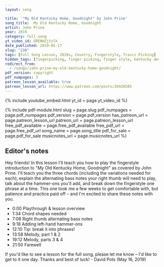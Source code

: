 ```yaml
---
layout: song

title: '"My Old Kentucky Home, Goodnight" by John Prine'
song_title:  My Old Kentucky Home, Goodnight
artist: John Prine
year: 2019
category: full_song
yt_video_id: GRENHZjtzlk
date_published: 2019-05-17
slug: "238"
tags: [Full Song Lesson, 2010s, Country, Fingerstyle, Travis Picking]
hidden_tags: [fingerpicking, finger picking, finger style, kentucky derby, horse race, triple crown]
redirect_from:
  - /songs/john-prine-my-old-kentucky-home-goodnight/
pdf_version: copyright
pdf_numpages: 3
patreon_lesson_available: true
patreon_lesson_url: https://www.patreon.com/posts/26928505
---
```


{% include youtube_embed.html yt_id = page.yt_video_id %}


{% include pdf-module.html slug = page.slug pdf_numpages = page.pdf_numpages pdf_version = page.pdf_version has_patreon_url = page.patreon_lesson_url patreon_url = page.patreon_lesson_url free_pdf_available = page.free_pdf_available free_pdf_url = page.free_pdf_url song_name = page.song_title pdf_for_sale = page.pdf_for_sale musicnotes_url = page.musicnotes_url %}


## Editor's notes

Hey friends! In this lesson I'll teach you how to play the fingerstyle introduction to "My Old Kentucky Home, Goodnight" as covered by John Prine. I'll teach you the three chords (including the variations needed for each), explain the alternating bass notes your right thumb will need to play, talk about the hammer-ons you'll add, and break down the fingerstyle one phrase at a time. This one took me a few weeks to get comfortable with, but patience and practice paid off – and I'm excited to share these notes with you.

- 0:00 Playthrough & lesson overview
- 1:34 Chord shapes needed
- 7:08 Right thumb alternating bass notes
- 9:18 Adding left-hand hammer-ons
- 12:10 Tip: break it into phrases!
- 13:58 Melody, part 1 & 2
- 19:12 Melody, parts 3 & 4
- 21:50 Farewell

If you'd like to see a lesson for the full song, please let me know – I'd like to get to it one day. Thanks and best of luck! - David Pots (May 16, 2019)

